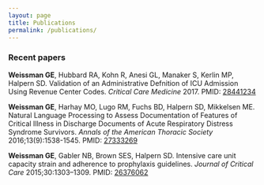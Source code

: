```yaml
---
layout: page
title: Publications
permalink: /publications/
---
```


### Recent papers

__Weissman GE__, Hubbard RA, Kohn R, Anesi GL, Manaker S, Kerlin MP, Halpern SD. Validation of an Administrative Defnition of ICU Admission Using Revenue Center Codes. _Critical Care Medicine_ 2017. PMID: [28441234](https://www.ncbi.nlm.nih.gov/pubmed/28441234)

__Weissman GE__, Harhay MO, Lugo RM, Fuchs BD, Halpern SD, Mikkelsen ME. Natural Language Processing to Assess Documentation of Features of Critical Illness in Discharge Documents of Acute Respiratory Distress Syndrome Survivors. _Annals of the American Thoracic Society_ 2016;13(9):1538-1545. PMID: [27333269](https://www.ncbi.nlm.nih.gov/pubmed/27333269)

__Weissman GE__, Gabler NB, Brown SES, Halpern SD. Intensive care unit capacity strain and adherence to prophylaxis guidelines. _Journal of Critical Care_ 2015;30:1303–1309. PMID: [26376062](https://www.ncbi.nlm.nih.gov/pubmed/?term=26376062)
